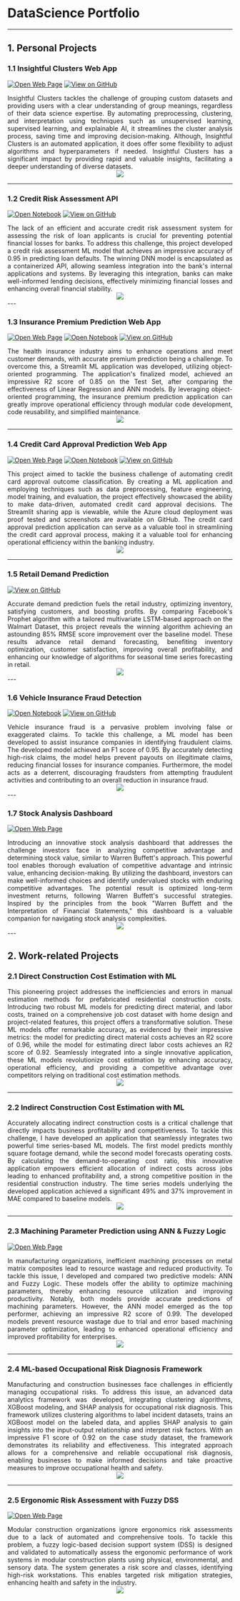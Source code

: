 # DataScience Portfolio
---

## 1. Personal Projects

###  1.1 Insightful Clusters Web App

[![Open Web Page](https://img.shields.io/badge/Streamlit-View_App-red)](https://aswinram1997-insightful-clusters-app-app-ttcgl5.streamlit.app)
[![View on GitHub](https://img.shields.io/badge/GitHub-View_on_GitHub-blue?logo=GitHub)](https://github.com/aswinram1997/Insightful_Clusters_App)

<div style="text-align: justify">Insightful Clusters tackles the challenge of grouping custom datasets and providing users with a clear understanding of group meanings, regardless of their data science expertise. By automating preprocessing, clustering, and interpretation using techniques such as unsupervised learning, supervised learning, and explainable AI, it streamlines the cluster analysis process, saving time and improving decision-making. Although, Insightful Clusters is an automated application, it does offer some flexibility to adjust algorithms and hyperparameters if needed. Insightful Clusters has a significant impact by providing rapid and valuable insights, facilitating a deeper understanding of diverse datasets.
</div>

<center><img src="images/Insightful Clusters App.png"/></center>

---

### 1.2 Credit Risk Assessment API

[![Open Notebook](https://img.shields.io/badge/Jupyter-Open_Notebook-blue?logo=Jupyter)](https://github.com/aswinram1997/Credit-Risk-Assessment_API/blob/master/jupyter_notebook.ipynb)
[![View on GitHub](https://img.shields.io/badge/GitHub-View_on_GitHub-blue?logo=GitHub)](https://github.com/aswinram1997/Credit-Risk-Assessment_API)

<div style="text-align: justify">The lack of an efficient and accurate credit risk assessment system for assessing the risk of loan applicants is crucial for preventing potential financial losses for banks. To address this challenge, this project developed a credit risk assessment ML model that achieves an impressive accuracy of 0.95 in predicting loan defaults. The winning DNN model is encapsulated as a containerized API, allowing seamless integration into the bank's internal applications and systems. By leveraging this integration, banks can make well-informed lending decisions, effectively minimizing financial losses and enhancing overall financial stability.
</div>

<center><img src="images/Credit Risk Assessment API.png"/></center>
---

### 1.3 Insurance Premium Prediction Web App

[![Open Web Page](https://img.shields.io/badge/Streamlit-View_App-red)](https://insurancepremiumpredictionapp.streamlit.app)
[![Open Notebook](https://img.shields.io/badge/Jupyter-Open_Notebook-blue?logo=Jupyter)](https://github.com/aswinram1997/Insurance_Premium_Prediction_App/blob/master/jupyter_notebook.ipynb)
[![View on GitHub](https://img.shields.io/badge/GitHub-View_on_GitHub-blue?logo=GitHub)](https://github.com/aswinram1997/Insurance_Premium_Prediction_App)

<div style="text-align: justify">The health insurance industry aims to enhance operations and meet customer demands, with accurate premium prediction being a challenge. To overcome this, a Streamlit ML application was developed, utilizing object-oriented programming. The application's finalized model, achieved an impressive R2 score of 0.85 on the Test Set, after comparing the effectiveness of Linear Regression and ANN models. By leveraging object-oriented programming, the insurance premium prediction application can greatly improve operational efficiency through modular code development, code reusability, and simplified maintenance.
</div>

<center><img src="images/Insurance Premium Prediction.png"/></center>

---

### 1.4 Credit Card Approval Prediction Web App

[![Open Web Page](https://img.shields.io/badge/Streamlit-View_App-red)](https://aswinram1997-credit-card-approval-prediction-streaml-app-mayfo2.streamlit.app)
[![Open Notebook](https://img.shields.io/badge/Jupyter-Open_Notebook-blue?logo=Jupyter)](https://github.com/aswinram1997/Credit-Card-Approval-Prediction-Streamlit-App/blob/master/Credit%20Card%20Approval%20Prediction.ipynb)
[![View on GitHub](https://img.shields.io/badge/GitHub-View_on_GitHub-blue?logo=GitHub)](https://github.com/aswinram1997/Credit-Card-Approval-Prediction-Streamlit-App)

<div style="text-align: justify">This project aimed to tackle the business challenge of automating credit card approval outcome classification. By creating a ML application and employing techniques such as data preprocessing, feature engineering, model training, and evaluation, the project effectively showcased the ability to make data-driven, automated credit card approval decisions. The Streamlit sharing app is viewable, while the Azure cloud deployment was proof tested and screenshots are available on GitHub. The credit card approval prediction application can serve as a valuable tool in streamlining the credit card approval process, making it a valuable tool for enhancing operational efficiency within the banking industry.
</div>

<center><img src="images/Credit Card Approval Prediction App.png"/></center>

---

### 1.5 Retail Demand Prediction

[![View on GitHub](https://img.shields.io/badge/GitHub-View_on_GitHub-blue?logo=GitHub)](https://github.com/aswinram1997/Retail-Demand-Prediction)

<div style="text-align: justify">Accurate demand prediction fuels the retail industry, optimizing inventory, satisfying customers, and boosting profits. By comparing Facebook's Prophet algorithm with a tailored multivariate LSTM-based approach on the Walmart Dataset, this project reveals the winning algorithm achieving an astounding 85% RMSE score improvement over the baseline model. These results advance retail demand forecasting, benefiting inventory optimization, customer satisfaction, improving overall profitability, and enhancing our knowledge of algorithms for seasonal time series forecasting in retail.
</div>

<center><img src="images/Retail Demand Prediction.png"/></center>
---

### 1.6 Vehicle Insurance Fraud Detection

[![Open Notebook](https://img.shields.io/badge/Jupyter-Open_Notebook-blue?logo=Jupyter)](https://github.com/aswinram1997/Vehicle-Insurance-Fraud-Detection/blob/master/jupyter_notebook/Vehicle%20Insurance%20Fraud%20Detection.ipynb)
[![View on GitHub](https://img.shields.io/badge/GitHub-View_on_GitHub-blue?logo=GitHub)](https://github.com/aswinram1997/Vehicle-Insurance-Fraud-Detection/tree/master)

<div style="text-align: justify">Vehicle insurance fraud is a pervasive problem involving false or exaggerated claims. To tackle this challenge, a ML model has been developed to assist insurance companies in identifying fraudulent claims. The developed model achieved an F1 score of 0.95. By accurately detecting high-risk claims, the model helps prevent payouts on illegitimate claims, reducing financial losses for insurance companies. Furthermore, the model acts as a deterrent, discouraging fraudsters from attempting fraudulent activities and contributing to an overall reduction in insurance fraud.
</div>

<center><img src="images/Vehicle Insurance Fraud Detection.png"/></center>
---

### 1.7 Stock Analysis Dashboard

[![Open Web Page](https://img.shields.io/badge/Streamlit-View_App-red)](https://stocksage-pro-jifcyjrw1ue.streamlit.app)

<div style="text-align: justify">Introducing an innovative stock analysis dashboard that addresses the challenge investors face in analyzing competitive advantage and determining stock value, similar to Warren Buffett's approach. This powerful tool enables thorough evaluation of competitive advantage and intrinsic value, enhancing decision-making. By utilizing the dashboard, investors can make well-informed choices and identify undervalued stocks with enduring competitive advantages. The potential result is optimized long-term investment returns, following Warren Buffett's successful strategies. Inspired by the principles from the book "Warren Buffett and the Interpretation of Financial Statements," this dashboard is a valuable companion for navigating stock analysis complexities.
</div>

<center><img src="images/Stock Analysis Dashboard.png"/></center>
---



## 2. Work-related Projects

### 2.1 Direct Construction Cost Estimation with ML

<div style="text-align: justify">This pioneering project addresses the inefficiencies and errors in manual estimation methods for prefabricated residential construction costs. Introducing two robust ML models for predicting direct material, and labor costs, trained on a comprehensive job cost dataset with home design and project-related features, this project offers a transformative solution. These ML models offer remarkable accuracy, as evidenced by their impressive metrics: the model for predicting direct material costs achieves an R2 score of 0.96, while the model for estimating direct labor costs achieves an R2 score of 0.92.  Seamlessly integrated into a single innovative application, these ML models revolutionize cost estimation by enhancing accuracy, operational efficiency, and providing a competitive advantage over competitors relying on traditional cost estimation methods.
</div>

<center><img src="images/Estimating Prefabricated Residential Direct Construction Costs with ML.png"/></center>

---
### 2.2 Indirect Construction Cost Estimation with ML

<div style="text-align: justify">Accurately allocating indirect construction costs is a critical challenge that directly impacts business profitability and competitiveness. To tackle this challenge, I have developed an application that seamlessly integrates two powerful time series-based ML models. The first model predicts monthly square footage demand, while the second model forecasts operating costs. By calculating the demand-to-operating cost ratio, this innovative application empowers efficient allocation of indirect costs across jobs leading to enhanced profitability and, a strong competitive position in the residential construction industry. The time series models underlying the developed application achieved a significant 49% and 37% improvement in MAE compared to baseline models.
</div>

<center><img src="images/Estimating Prefabricated Residential Indirect Construction Costs with ML.png"/></center>

---

### 2.3 Machining Parameter Prediction using ANN & Fuzzy Logic

[![Open Web Page](https://img.shields.io/badge/Research-View_Paper-green)](https://www.inderscienceonline.com/doi/abs/10.1504/IJPMB.2021.118323)

<div style="text-align: justify">In manufacturing organizations, inefficient machining processes on metal matrix composites lead to resource wastage and reduced productivity. To tackle this issue, I developed and compared two predictive models: ANN and Fuzzy Logic. These models offer the ability to optimize machining parameters, thereby enhancing resource utilization and improving productivity. Notably, both models provide accurate predictions of machining parameters. However, the ANN model emerged as the top performer, achieving an impressive R2 score of 0.99. The developed models prevent resource wastage due to trial and error based machining parameter optimization, leading to enhanced operational efficiency and improved profitability for enterprises.
</div>

<center><img src="images/Prediction of machining parameters using ANN and Fuzzy logic.png"/></center>

---

### 2.4 ML-based Occupational Risk Diagnosis Framework

<div style="text-align: justify">Manufacturing and construction businesses face challenges in efficiently managing occupational risks. To address this issue, an advanced data analytics framework was developed, integrating clustering algorithms, XGBoost modeling, and SHAP analysis for occupational risk diagnosis. This framework utilizes clustering algorithms to label incident datasets, trains an XGBoost model on the labeled data, and applies SHAP analysis to gain insights into the input-output relationship and interpret risk factors. With an impressive F1 score of 0.92 on the case study dataset, the framework demonstrates its reliability and effectiveness. This integrated approach allows for a comprehensive and reliable occupational risk diagnosis, enabling businesses to make informed decisions and take proactive measures to improve occupational health and safety.
</div>

<center><img src="images/ML based Data Analytic Framework for Occupational Risk Factor Diagnosis.png"/></center>

---

### 2.5 Ergonomic Risk Assessment with Fuzzy DSS

[![Open Web Page](https://img.shields.io/badge/Research-View_Paper-green)](https://www.sciencedirect.com/science/article/abs/pii/S0169814123000513)

<div style="text-align: justify">Modular construction organizations ignore ergonomics risk assessments due to a lack of automated and comprehensive tools. To tackle this problem, a fuzzy logic-based decision support system (DSS) is designed and validated to automatically assess the ergonomic performance of work systems in modular construction plants using physical, environmental, and sensory data. The system generates a risk score and classes, identifying high-risk workstations. This enables targeted risk mitigation strategies, enhancing health and safety in the industry.
</div>

<center><img src="images/Fuzzy Logic-Based Decision Support System for Automating Ergonomic Risk Assessments.png"/></center>
